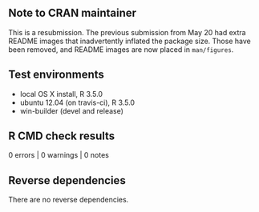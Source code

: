 ## Note to CRAN maintainer
This is a resubmission. The previous submission from May 20
had extra README images that inadvertently inflated the package
size. Those have been removed, and README images are now placed in
`man/figures`.

## Test environments
* local OS X install, R 3.5.0
* ubuntu 12.04 (on travis-ci), R 3.5.0
* win-builder (devel and release)

## R CMD check results

0 errors | 0 warnings | 0 notes

## Reverse dependencies

There are no reverse dependencies.